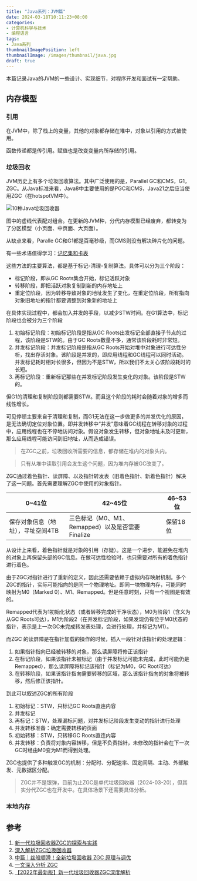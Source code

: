 ```yaml
---
title: "Java系列：JVM篇"
date: 2024-03-18T10:11:23+08:00
categories:
- 计算机科学与技术
- 编程语言
tags:
- Java系列
thumbnailImagePosition: left
thumbnailImage: /images/thumbnail/java.jpg
draft: true
---
```

本篇记录Java的JVM的一些设计、实现细节，对程序开发和面试有一定帮助。
<!--more-->
## 内存模型
### 引用
在JVM中，除了栈上的变量，其他的对象都存储在堆中，对象以引用的方式被使用。

函数传递都是传引用。赋值也是改变变量内所存储的引用。

### 垃圾回收
JVM历史上有多个垃圾回收算法。其中广泛使用的是，Parallel GC和CMS，G1，ZGC。从Java标准来看，Java8中主要使用的是PGC和CMS，Java21之后应当使用ZGC（在hotspotVM中）。

![10种Java垃圾回收器](/images/JavaSeries/all-gc.png)

图中的虚线代表配对组合。在更新的JVM种，分代内存模型已经废弃，都转变为了分区模型（小页面、中页面、大页面）。

从缺点来看，Paralle GC和G1都是百毫秒级，而CMS则没有解决碎片化的问题。

有一些术语值得学习：[记忆集和卡表](https://developer.aliyun.com/article/1097566)

这些方法的主要算法，都是基于标记-清理-复制算法。具体可以分为三个阶段：
- 标记阶段，即从GC Roots集合开始，标记活跃对象
- 转移阶段，即把活跃对象复制到新的内存地址上
- 重定位阶段，因为转移导致对象的地址发生了变化，在重定位阶段，所有指向对象旧地址的指针都要调整到对象新的地址上

在具体实现过程中，都会加入并发的手段，以减少STW时间。在G1算法中，标记阶段也会被分为三个阶段
1. 初始标记阶段：初始标记阶段是指从GC Roots出发标记全部直接子节点的过程，该阶段是STW的。由于GC Roots数量不多，通常该阶段耗时非常短。
2. 并发标记阶段：并发标记阶段是指从GC Roots开始对堆中对象进行可达性分析，找出存活对象。该阶段是并发的，即应用线程和GC线程可以同时活动。并发标记耗时相对长很多，但因为不是STW，所以我们不太关心该阶段耗时的长短。
3. 再标记阶段：重新标记那些在并发标记阶段发生变化的对象。该阶段是STW的。

但G1的清理和复制阶段则都需要STW。而且这个阶段的耗时会随着对象的增多而线性增长。

可见停顿主要来自于清理和复制，而G1无法在这一步做更多的并发优化的原因，是无法确切定位对象位置。即并发转移中“并发”意味着GC线程在转移对象的过程中，应用线程也在不停地访问对象。假设对象发生转移，但对象地址未及时更新，那么应用线程可能访问到旧地址，从而造成错误。

> 在ZGC之前，垃圾回收所需要的信息，都存储在堆内的对象头内。

> 只有从堆中读取引用会发生这个问题，因为堆内存被GC改变了。

ZGC通过着色指针、读屏障、以及指针转发表（旧着色指针、新着色指针）解决了这一问题。首先需要理解ZGC中使用的对象指针。

| 0~41位 | 42~45位 | 46~53位 |
| --- | --- | --- |
| 保存对象信息（地址），寻址空间4TB | 三色标记（M0、M1、Remapped）以及是否需要Finalize| 保留18位 |

从设计上来看，着色指针就是对象的引用（存疑）。这是一个进步，能避免在堆内的对象上再保留头部的GC信息。在做可达性检验时，也只需要对所有的着色指针进行着色。

由于ZGC对指针进行了重新的定义，因此还需要依赖于虚拟内存映射机制。多个ZGC的指针，实际可能指向的是同一个物理地址。即同一块物理内存，可能同时映射为M0（Marked 0）、M1、Remapped。但是任意时刻，只有一个视图是有效的。

Remapped代表为1初始化状态（或者转移完成的干净状态），M0为阶段1（含义为从GC Roots可达），M1为阶段2（在并发标记阶段，如果发现仍有位于M0状态的指针，表示是上一次GC未完成转发表处理，会进行处理，并标记为M1）。

而ZGC 的读屏障是在指针加载的操作的时候，插入一段针对该指针的处理逻辑：
1. 如果指针指向已经被转移的对象，那么读屏障将修正该指针
2. 在标记阶段，如果该指针未被标记（由于并发标记可能未完成，此时可能仍是Remapped），那么读屏障将标记该指针（标记为M0，GC Root可达）
3. 在转移阶段，如果该指针指向需要转移的区域，那么该指针指向的对象将被转移，然后修正该指针。 

到此可以叙述ZGC的所有阶段
1. 初始标记：STW，只标记GC Roots直连内容
2. 并发标记
3. 再标记：STW，处理漏标问题，对并发标记阶段发生变动的指针进行处理
4. 并发转移准备：确定需要转移的页面
5. 初始转移：STW，只转移GC Roots直连内容
6. 并发转移：负责将对象内容转移，但是不负责指针，未修改的指针会在下一次GC时经由M0变为M1而得到处理。

ZGC也提供了多种触发GC的机制：分配时、分配速率、固定间隔、主动、外部触发、元数据区分配。

> ZGC并不是银弹，目前为止ZGC是单代垃圾回收器（2024-03-20），但其实分代ZGC也在开发中。在具体场景下还需要具体分析。


### 本地内存


## 参考
1. [新一代垃圾回收器ZGC的探索与实践](https://tech.meituan.com/2020/08/06/new-zgc-practice-in-meituan.html)
2. [深入解析ZGC垃圾回收器](https://www.cnblogs.com/booksea/p/17665685.html)
3. [中篇｜丝般顺滑！全新垃圾回收器 ZGC 原理与调优](https://juejin.cn/post/7031092689357504520)
4. [一文深入分析 ZGC](https://heapdump.cn/article/4867489)
5. [【2022年最新版】新一代垃圾回收器ZGC深度解析](https://www.bilibili.com/video/BV1xF411B7vZ)